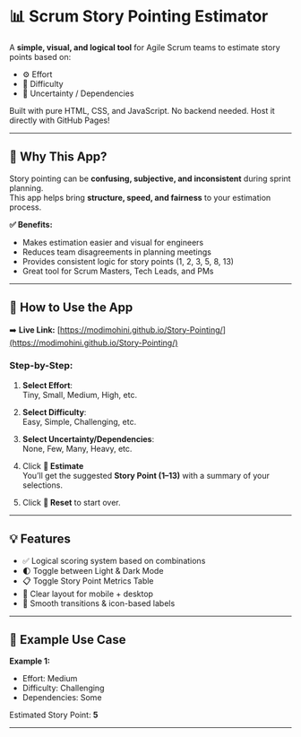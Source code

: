 # 📊 Scrum Story Pointing Estimator

A **simple, visual, and logical tool** for Agile Scrum teams to estimate story points based on:
- ⚙️ Effort  
- 🧠 Difficulty  
- 🔗 Uncertainty / Dependencies

Built with pure HTML, CSS, and JavaScript. No backend needed. Host it directly with GitHub Pages!

---

## 🎯 Why This App?

Story pointing can be **confusing, subjective, and inconsistent** during sprint planning.  
This app helps bring **structure, speed, and fairness** to your estimation process.

**✅ Benefits:**
- Makes estimation easier and visual for engineers
- Reduces team disagreements in planning meetings
- Provides consistent logic for story points (1, 2, 3, 5, 8, 13)
- Great tool for Scrum Masters, Tech Leads, and PMs

---

## 📌 How to Use the App

➡️ **Live Link:** [https://modimohini.github.io/Story-Pointing/](https://modimohini.github.io/Story-Pointing/)

### Step-by-Step:

1. **Select Effort**:  
   Tiny, Small, Medium, High, etc.

2. **Select Difficulty**:  
   Easy, Simple, Challenging, etc.

3. **Select Uncertainty/Dependencies**:  
   None, Few, Many, Heavy, etc.

4. Click **🚀 Estimate**  
   You’ll get the suggested **Story Point (1–13)** with a summary of your selections.

5. Click **🔄 Reset** to start over.

---

## 💡 Features

- ✅ Logical scoring system based on combinations
- 🌓 Toggle between Light & Dark Mode
- 📋 Toggle Story Point Metrics Table
- 🎯 Clear layout for mobile + desktop
- 🎨 Smooth transitions & icon-based labels

---

## 🧪 Example Use Case

**Example 1:**  
- Effort: Medium  
- Difficulty: Challenging  
- Dependencies: Some  

Estimated Story Point: **5**

---

